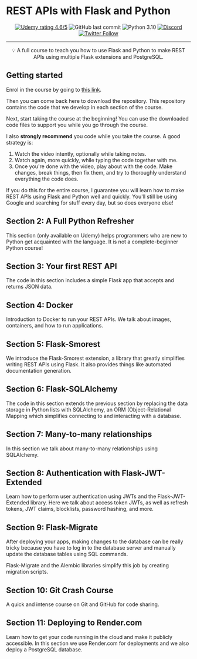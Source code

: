 # REST APIs with Flask and Python

<div align="center">

[![Udemy rating 4.6/5](https://img.shields.io/badge/udemy-4.6%2F5-brightgreen)](https://go.tecla.do/rest-apis-ebook) ![GitHub last commit](https://img.shields.io/github/last-commit/tecladocode/rest-apis-flask-python/develop) ![Python 3.10](https://img.shields.io/badge/python-3.10-yellow) [![Discord](https://img.shields.io/discord/614395983807250433)](https://discord.gg/78Nvd3p) [![Twitter Follow](https://img.shields.io/twitter/follow/jslvtr?style=social) ](https://twitter.com/jslvtr)

</div>

---

<p align = "center">💡 A full course to teach you how to use Flask and Python to make REST APIs using multiple Flask extensions and PostgreSQL.</p>

## Getting started

Enrol in the course by going to [this link](https://go.tecla.do/rest-apis-ebook).

Then you can come back here to download the repository. This repository contains the code that we develop in each section of the course.

Next, start taking the course at the beginning! You can use the downloaded code files to support you while you go through the course.

I also **strongly recommend** you code while you take the course. A good strategy is:

1. Watch the video intently, optionally while taking notes.
2. Watch again, more quickly, while typing the code together with me.
3. Once you're done with the video, play about with the code. Make changes, break things, then fix them, and try to thoroughly understand everything the code does.

If you do this for the entire course, I guarantee you will learn how to make REST APIs using Flask and Python well and quickly. You'll still be using Google and searching for stuff every day, but so does everyone else!

## Section 2: A Full Python Refresher

This section (only available on Udemy) helps programmers who are new to Python get acquainted with the language. It is not a complete-beginner Python course!

## Section 3: Your first REST API

The code in this section includes a simple Flask app that accepts and returns JSON data.

## Section 4: Docker

Introduction to Docker to run your REST APIs. We talk about images, containers, and how to run applications.

## Section 5: Flask-Smorest

We introduce the Flask-Smorest extension, a library that greatly simplifies writing REST APIs using Flask. It also provides things like automated documentation generation.

## Section 6: Flask-SQLAlchemy

The code in this section extends the previous section by replacing the data storage in Python lists with SQLAlchemy, an ORM (Object-Relational Mapping which simplifies connecting to and interacting with a database.

## Section 7: Many-to-many relationships

In this section we talk about many-to-many relationships using SQLAlchemy.

## Section 8: Authentication with Flask-JWT-Extended

Learn how to perform user authentication using JWTs and the Flask-JWT-Extended library. Here we talk about access token JWTs, as well as refresh tokens, JWT claims, blocklists, password hashing, and more.

## Section 9: Flask-Migrate

After deploying your apps, making changes to the database can be really tricky because you have to log in to the database server and manually update the database tables using SQL commands.

Flask-Migrate and the Alembic libraries simplify this job by creating migration scripts.

## Section 10: Git Crash Course

A quick and intense course on Git and GitHub for code sharing.

## Section 11: Deploying to Render.com

Learn how to get your code running in the cloud and make it publicly accessible. In this section we use Render.com for deployments and we also deploy a PostgreSQL database.
